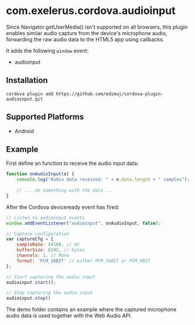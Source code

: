 # com.exelerus.cordova.audioinput

Since Navigator.getUserMedia() isn't supported on all browsers, this plugin enables similar audio capture from the device's microphone audio, forwarding the raw audio data to the HTML5 app using callbacks.

It adds the following `window` event:

* audioinput

## Installation

```
cordova plugin add https://github.com/edimuj/cordova-plugin-audioinput.git
```

## Supported Platforms

* Android

## Example

First define an function to receive the audio input data:

```javascript
function onAudioInput(e) {
    console.log("Audio data received: " + e.data.length + " samples");
    
    // ... do something with the data ...
}
```

After the Cordova deviceready event has fired:

```javascript
// Listen to audioinput events
window.addEventListener("audioinput", onAudioInput, false);

// Capture configuration
var captureCfg = {
    sampleRate: 44100, // Hz
    bufferSize: 8192, // bytes
    channels: 1, // Mono
    format: 'PCM_16BIT' // either PCM_16BIT or PCM_8BIT
};

// Start capturing the audio input
audioinput.start();

// Stop capturing the audio input
audioinput.stop()
```

The demo folder contains an example where the captured microphone audio data is used together with the Web Audio API.
